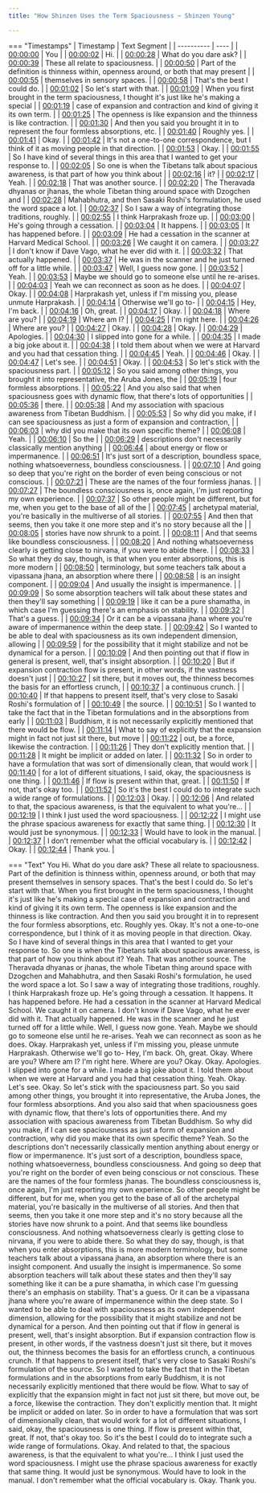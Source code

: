```yaml
---
title: "How Shinzen Uses the Term Spaciousness ~ Shinzen Young"

---
```

=== "Timestamps"
    | Timestamp | Text Segment |
    | ---------- | ----  |
    | [00:00:00](https://www.youtube.com/watch?v=T0aqdzceUnk&t=0) |  You |
    | [00:00:02](https://www.youtube.com/watch?v=T0aqdzceUnk&t=2) |  Hi. |
    | [00:00:28](https://www.youtube.com/watch?v=T0aqdzceUnk&t=28) |  What do you dare ask? |
    | [00:00:39](https://www.youtube.com/watch?v=T0aqdzceUnk&t=39) |  These all relate to spaciousness. |
    | [00:00:50](https://www.youtube.com/watch?v=T0aqdzceUnk&t=50) |  Part of the definition is thinness within, openness around, or both that may present |
    | [00:00:55](https://www.youtube.com/watch?v=T0aqdzceUnk&t=55) |  themselves in sensory spaces. |
    | [00:00:58](https://www.youtube.com/watch?v=T0aqdzceUnk&t=58) |  That's the best I could do. |
    | [00:01:02](https://www.youtube.com/watch?v=T0aqdzceUnk&t=62) |  So let's start with that. |
    | [00:01:09](https://www.youtube.com/watch?v=T0aqdzceUnk&t=69) |  When you first brought in the term spaciousness, I thought it's just like he's making a special |
    | [00:01:19](https://www.youtube.com/watch?v=T0aqdzceUnk&t=79) |  case of expansion and contraction and kind of giving it its own term. |
    | [00:01:25](https://www.youtube.com/watch?v=T0aqdzceUnk&t=85) |  The openness is like expansion and the thinness is like contraction. |
    | [00:01:30](https://www.youtube.com/watch?v=T0aqdzceUnk&t=90) |  And then you said you brought it in to represent the four formless absorptions, etc. |
    | [00:01:40](https://www.youtube.com/watch?v=T0aqdzceUnk&t=100) |  Roughly yes. |
    | [00:01:41](https://www.youtube.com/watch?v=T0aqdzceUnk&t=101) |  Okay. |
    | [00:01:42](https://www.youtube.com/watch?v=T0aqdzceUnk&t=102) |  It's not a one-to-one correspondence, but I think of it as moving people in that direction. |
    | [00:01:53](https://www.youtube.com/watch?v=T0aqdzceUnk&t=113) |  Okay. |
    | [00:01:55](https://www.youtube.com/watch?v=T0aqdzceUnk&t=115) |  So I have kind of several things in this area that I wanted to get your response to. |
    | [00:02:05](https://www.youtube.com/watch?v=T0aqdzceUnk&t=125) |  So one is when the Tibetans talk about spacious awareness, is that part of how you think about |
    | [00:02:16](https://www.youtube.com/watch?v=T0aqdzceUnk&t=136) |  it? |
    | [00:02:17](https://www.youtube.com/watch?v=T0aqdzceUnk&t=137) |  Yeah. |
    | [00:02:18](https://www.youtube.com/watch?v=T0aqdzceUnk&t=138) |  That was another source. |
    | [00:02:20](https://www.youtube.com/watch?v=T0aqdzceUnk&t=140) |  The Theravada dhyanas or jhanas, the whole Tibetan thing around space with Dzogchen and |
    | [00:02:28](https://www.youtube.com/watch?v=T0aqdzceUnk&t=148) |  Mahabhutra, and then Sasaki Roshi's formulation, he used the word space a lot. |
    | [00:02:37](https://www.youtube.com/watch?v=T0aqdzceUnk&t=157) |  So I saw a way of integrating those traditions, roughly. |
    | [00:02:55](https://www.youtube.com/watch?v=T0aqdzceUnk&t=175) |  I think Harprakash froze up. |
    | [00:03:00](https://www.youtube.com/watch?v=T0aqdzceUnk&t=180) |  He's going through a cessation. |
    | [00:03:04](https://www.youtube.com/watch?v=T0aqdzceUnk&t=184) |  It happens. |
    | [00:03:05](https://www.youtube.com/watch?v=T0aqdzceUnk&t=185) |  It has happened before. |
    | [00:03:09](https://www.youtube.com/watch?v=T0aqdzceUnk&t=189) |  He had a cessation in the scanner at Harvard Medical School. |
    | [00:03:26](https://www.youtube.com/watch?v=T0aqdzceUnk&t=206) |  We caught it on camera. |
    | [00:03:27](https://www.youtube.com/watch?v=T0aqdzceUnk&t=207) |  I don't know if Dave Vago, what he ever did with it. |
    | [00:03:32](https://www.youtube.com/watch?v=T0aqdzceUnk&t=212) |  That actually happened. |
    | [00:03:37](https://www.youtube.com/watch?v=T0aqdzceUnk&t=217) |  He was in the scanner and he just turned off for a little while. |
    | [00:03:47](https://www.youtube.com/watch?v=T0aqdzceUnk&t=227) |  Well, I guess now gone. |
    | [00:03:52](https://www.youtube.com/watch?v=T0aqdzceUnk&t=232) |  Yeah. |
    | [00:03:53](https://www.youtube.com/watch?v=T0aqdzceUnk&t=233) |  Maybe we should go to someone else until he re-arises. |
    | [00:04:03](https://www.youtube.com/watch?v=T0aqdzceUnk&t=243) |  Yeah we can reconnect as soon as he does. |
    | [00:04:07](https://www.youtube.com/watch?v=T0aqdzceUnk&t=247) |  Okay. |
    | [00:04:08](https://www.youtube.com/watch?v=T0aqdzceUnk&t=248) |  Harprakash yet, unless if I'm missing you, please unmute Harprakash. |
    | [00:04:14](https://www.youtube.com/watch?v=T0aqdzceUnk&t=254) |  Otherwise we'll go to- |
    | [00:04:15](https://www.youtube.com/watch?v=T0aqdzceUnk&t=255) |  Hey, I'm back. |
    | [00:04:16](https://www.youtube.com/watch?v=T0aqdzceUnk&t=256) |  Oh, great. |
    | [00:04:17](https://www.youtube.com/watch?v=T0aqdzceUnk&t=257) |  Okay. |
    | [00:04:18](https://www.youtube.com/watch?v=T0aqdzceUnk&t=258) |  Where are you? |
    | [00:04:19](https://www.youtube.com/watch?v=T0aqdzceUnk&t=259) |  Where am I? |
    | [00:04:25](https://www.youtube.com/watch?v=T0aqdzceUnk&t=265) |  I'm right here. |
    | [00:04:26](https://www.youtube.com/watch?v=T0aqdzceUnk&t=266) |  Where are you? |
    | [00:04:27](https://www.youtube.com/watch?v=T0aqdzceUnk&t=267) |  Okay. |
    | [00:04:28](https://www.youtube.com/watch?v=T0aqdzceUnk&t=268) |  Okay. |
    | [00:04:29](https://www.youtube.com/watch?v=T0aqdzceUnk&t=269) |  Apologies. |
    | [00:04:30](https://www.youtube.com/watch?v=T0aqdzceUnk&t=270) |  I slipped into gone for a while. |
    | [00:04:35](https://www.youtube.com/watch?v=T0aqdzceUnk&t=275) |  I made a big joke about it. |
    | [00:04:38](https://www.youtube.com/watch?v=T0aqdzceUnk&t=278) |  I told them about when we were at Harvard and you had that cessation thing. |
    | [00:04:45](https://www.youtube.com/watch?v=T0aqdzceUnk&t=285) |  Yeah. |
    | [00:04:46](https://www.youtube.com/watch?v=T0aqdzceUnk&t=286) |  Okay. |
    | [00:04:47](https://www.youtube.com/watch?v=T0aqdzceUnk&t=287) |  Let's see. |
    | [00:04:51](https://www.youtube.com/watch?v=T0aqdzceUnk&t=291) |  Okay. |
    | [00:04:53](https://www.youtube.com/watch?v=T0aqdzceUnk&t=293) |  So let's stick with the spaciousness part. |
    | [00:05:12](https://www.youtube.com/watch?v=T0aqdzceUnk&t=312) |  So you said among other things, you brought it into representative, the Aruba Jones, the |
    | [00:05:19](https://www.youtube.com/watch?v=T0aqdzceUnk&t=319) |  four formless absorptions. |
    | [00:05:22](https://www.youtube.com/watch?v=T0aqdzceUnk&t=322) |  And you also said that when spaciousness goes with dynamic flow, that there's lots of opportunities |
    | [00:05:36](https://www.youtube.com/watch?v=T0aqdzceUnk&t=336) |  there. |
    | [00:05:38](https://www.youtube.com/watch?v=T0aqdzceUnk&t=338) |  And my association with spacious awareness from Tibetan Buddhism. |
    | [00:05:53](https://www.youtube.com/watch?v=T0aqdzceUnk&t=353) |  So why did you make, if I can see spaciousness as just a form of expansion and contraction, |
    | [00:06:03](https://www.youtube.com/watch?v=T0aqdzceUnk&t=363) |  why did you make that its own specific theme? |
    | [00:06:08](https://www.youtube.com/watch?v=T0aqdzceUnk&t=368) |  Yeah. |
    | [00:06:10](https://www.youtube.com/watch?v=T0aqdzceUnk&t=370) |  So the |
    | [00:06:29](https://www.youtube.com/watch?v=T0aqdzceUnk&t=389) |  descriptions don't necessarily classically mention anything |
    | [00:06:44](https://www.youtube.com/watch?v=T0aqdzceUnk&t=404) |  about energy or flow or impermanence. |
    | [00:06:51](https://www.youtube.com/watch?v=T0aqdzceUnk&t=411) |  It's just sort of a description, boundless space, nothing whatsoeverness, boundless consciousness. |
    | [00:07:10](https://www.youtube.com/watch?v=T0aqdzceUnk&t=430) |  And going so deep that you're right on the border of even being conscious or not conscious. |
    | [00:07:21](https://www.youtube.com/watch?v=T0aqdzceUnk&t=441) |  These are the names of the four formless jhanas. |
    | [00:07:27](https://www.youtube.com/watch?v=T0aqdzceUnk&t=447) |  The boundless consciousness is, once again, I'm just reporting my own experience. |
    | [00:07:37](https://www.youtube.com/watch?v=T0aqdzceUnk&t=457) |  So other people might be different, but for me, when you get to the base of all of the |
    | [00:07:45](https://www.youtube.com/watch?v=T0aqdzceUnk&t=465) |  archetypal material, you're basically in the multiverse of all stories. |
    | [00:07:55](https://www.youtube.com/watch?v=T0aqdzceUnk&t=475) |  And then that seems, then you take it one more step and it's no story because all the |
    | [00:08:05](https://www.youtube.com/watch?v=T0aqdzceUnk&t=485) |  stories have now shrunk to a point. |
    | [00:08:11](https://www.youtube.com/watch?v=T0aqdzceUnk&t=491) |  And that seems like boundless consciousness. |
    | [00:08:20](https://www.youtube.com/watch?v=T0aqdzceUnk&t=500) |  And nothing whatsoeverness clearly is getting close to nirvana, if you were to abide there. |
    | [00:08:33](https://www.youtube.com/watch?v=T0aqdzceUnk&t=513) |  So what they do say, though, is that when you enter absorptions, this is more modern |
    | [00:08:50](https://www.youtube.com/watch?v=T0aqdzceUnk&t=530) |  terminology, but some teachers talk about a vipassana jhana, an absorption where there |
    | [00:08:58](https://www.youtube.com/watch?v=T0aqdzceUnk&t=538) |  is an insight component. |
    | [00:09:04](https://www.youtube.com/watch?v=T0aqdzceUnk&t=544) |  And usually the insight is impermanence. |
    | [00:09:09](https://www.youtube.com/watch?v=T0aqdzceUnk&t=549) |  So some absorption teachers will talk about these states and then they'll say something |
    | [00:09:19](https://www.youtube.com/watch?v=T0aqdzceUnk&t=559) |  like it can be a pure shamatha, in which case I'm guessing there's an emphasis on stability. |
    | [00:09:32](https://www.youtube.com/watch?v=T0aqdzceUnk&t=572) |  That's a guess. |
    | [00:09:34](https://www.youtube.com/watch?v=T0aqdzceUnk&t=574) |  Or it can be a vipassana jhana where you're aware of impermanence within the deep state. |
    | [00:09:42](https://www.youtube.com/watch?v=T0aqdzceUnk&t=582) |  So I wanted to be able to deal with spaciousness as its own independent dimension, allowing |
    | [00:09:59](https://www.youtube.com/watch?v=T0aqdzceUnk&t=599) |  for the possibility that it might stabilize and not be dynamical for a person. |
    | [00:10:09](https://www.youtube.com/watch?v=T0aqdzceUnk&t=609) |  And then pointing out that if flow in general is present, well, that's insight absorption. |
    | [00:10:20](https://www.youtube.com/watch?v=T0aqdzceUnk&t=620) |  But if expansion contraction flow is present, in other words, if the vastness doesn't just |
    | [00:10:27](https://www.youtube.com/watch?v=T0aqdzceUnk&t=627) |  sit there, but it moves out, the thinness becomes the basis for an effortless crunch, |
    | [00:10:37](https://www.youtube.com/watch?v=T0aqdzceUnk&t=637) |  a continuous crunch. |
    | [00:10:40](https://www.youtube.com/watch?v=T0aqdzceUnk&t=640) |  If that happens to present itself, that's very close to Sasaki Roshi's formulation of |
    | [00:10:49](https://www.youtube.com/watch?v=T0aqdzceUnk&t=649) |  the source. |
    | [00:10:51](https://www.youtube.com/watch?v=T0aqdzceUnk&t=651) |  So I wanted to take the fact that in the Tibetan formulations and in the absorptions from early |
    | [00:11:03](https://www.youtube.com/watch?v=T0aqdzceUnk&t=663) |  Buddhism, it is not necessarily explicitly mentioned that there would be flow. |
    | [00:11:14](https://www.youtube.com/watch?v=T0aqdzceUnk&t=674) |  What to say of explicitly that the expansion might in fact not just sit there, but move |
    | [00:11:22](https://www.youtube.com/watch?v=T0aqdzceUnk&t=682) |  out, be a force, likewise the contraction. |
    | [00:11:26](https://www.youtube.com/watch?v=T0aqdzceUnk&t=686) |  They don't explicitly mention that. |
    | [00:11:28](https://www.youtube.com/watch?v=T0aqdzceUnk&t=688) |  It might be implicit or added on later. |
    | [00:11:32](https://www.youtube.com/watch?v=T0aqdzceUnk&t=692) |  So in order to have a formulation that was sort of dimensionally clean, that would work |
    | [00:11:40](https://www.youtube.com/watch?v=T0aqdzceUnk&t=700) |  for a lot of different situations, I said, okay, the spaciousness is one thing. |
    | [00:11:46](https://www.youtube.com/watch?v=T0aqdzceUnk&t=706) |  If flow is present within that, great. |
    | [00:11:50](https://www.youtube.com/watch?v=T0aqdzceUnk&t=710) |  If not, that's okay too. |
    | [00:11:52](https://www.youtube.com/watch?v=T0aqdzceUnk&t=712) |  So it's the best I could do to integrate such a wide range of formulations. |
    | [00:12:03](https://www.youtube.com/watch?v=T0aqdzceUnk&t=723) |  Okay. |
    | [00:12:06](https://www.youtube.com/watch?v=T0aqdzceUnk&t=726) |  And related to that, the spacious awareness, is that the equivalent to what you're... |
    | [00:12:19](https://www.youtube.com/watch?v=T0aqdzceUnk&t=739) |  I think I just used the word spaciousness. |
    | [00:12:22](https://www.youtube.com/watch?v=T0aqdzceUnk&t=742) |  I might use the phrase spacious awareness for exactly that same thing. |
    | [00:12:30](https://www.youtube.com/watch?v=T0aqdzceUnk&t=750) |  It would just be synonymous. |
    | [00:12:33](https://www.youtube.com/watch?v=T0aqdzceUnk&t=753) |  Would have to look in the manual. |
    | [00:12:37](https://www.youtube.com/watch?v=T0aqdzceUnk&t=757) |  I don't remember what the official vocabulary is. |
    | [00:12:42](https://www.youtube.com/watch?v=T0aqdzceUnk&t=762) |  Okay. |
    | [00:12:44](https://www.youtube.com/watch?v=T0aqdzceUnk&t=764) |  Thank you. |

=== "Text"
     You Hi. What do you dare ask? These all relate to spaciousness. Part of the definition is thinness within, openness around, or both that may present themselves in sensory spaces. That's the best I could do. So let's start with that. When you first brought in the term spaciousness, I thought it's just like he's making a special case of expansion and contraction and kind of giving it its own term. The openness is like expansion and the thinness is like contraction. And then you said you brought it in to represent the four formless absorptions, etc. Roughly yes. Okay. It's not a one-to-one correspondence, but I think of it as moving people in that direction. Okay. So I have kind of several things in this area that I wanted to get your response to. So one is when the Tibetans talk about spacious awareness, is that part of how you think about it? Yeah. That was another source. The Theravada dhyanas or jhanas, the whole Tibetan thing around space with Dzogchen and Mahabhutra, and then Sasaki Roshi's formulation, he used the word space a lot. So I saw a way of integrating those traditions, roughly. I think Harprakash froze up. He's going through a cessation. It happens. It has happened before. He had a cessation in the scanner at Harvard Medical School. We caught it on camera. I don't know if Dave Vago, what he ever did with it. That actually happened. He was in the scanner and he just turned off for a little while. Well, I guess now gone. Yeah. Maybe we should go to someone else until he re-arises. Yeah we can reconnect as soon as he does. Okay. Harprakash yet, unless if I'm missing you, please unmute Harprakash. Otherwise we'll go to- Hey, I'm back. Oh, great. Okay. Where are you? Where am I? I'm right here. Where are you? Okay. Okay. Apologies. I slipped into gone for a while. I made a big joke about it. I told them about when we were at Harvard and you had that cessation thing. Yeah. Okay. Let's see. Okay. So let's stick with the spaciousness part. So you said among other things, you brought it into representative, the Aruba Jones, the four formless absorptions. And you also said that when spaciousness goes with dynamic flow, that there's lots of opportunities there. And my association with spacious awareness from Tibetan Buddhism. So why did you make, if I can see spaciousness as just a form of expansion and contraction, why did you make that its own specific theme? Yeah. So the descriptions don't necessarily classically mention anything about energy or flow or impermanence. It's just sort of a description, boundless space, nothing whatsoeverness, boundless consciousness. And going so deep that you're right on the border of even being conscious or not conscious. These are the names of the four formless jhanas. The boundless consciousness is, once again, I'm just reporting my own experience. So other people might be different, but for me, when you get to the base of all of the archetypal material, you're basically in the multiverse of all stories. And then that seems, then you take it one more step and it's no story because all the stories have now shrunk to a point. And that seems like boundless consciousness. And nothing whatsoeverness clearly is getting close to nirvana, if you were to abide there. So what they do say, though, is that when you enter absorptions, this is more modern terminology, but some teachers talk about a vipassana jhana, an absorption where there is an insight component. And usually the insight is impermanence. So some absorption teachers will talk about these states and then they'll say something like it can be a pure shamatha, in which case I'm guessing there's an emphasis on stability. That's a guess. Or it can be a vipassana jhana where you're aware of impermanence within the deep state. So I wanted to be able to deal with spaciousness as its own independent dimension, allowing for the possibility that it might stabilize and not be dynamical for a person. And then pointing out that if flow in general is present, well, that's insight absorption. But if expansion contraction flow is present, in other words, if the vastness doesn't just sit there, but it moves out, the thinness becomes the basis for an effortless crunch, a continuous crunch. If that happens to present itself, that's very close to Sasaki Roshi's formulation of the source. So I wanted to take the fact that in the Tibetan formulations and in the absorptions from early Buddhism, it is not necessarily explicitly mentioned that there would be flow. What to say of explicitly that the expansion might in fact not just sit there, but move out, be a force, likewise the contraction. They don't explicitly mention that. It might be implicit or added on later. So in order to have a formulation that was sort of dimensionally clean, that would work for a lot of different situations, I said, okay, the spaciousness is one thing. If flow is present within that, great. If not, that's okay too. So it's the best I could do to integrate such a wide range of formulations. Okay. And related to that, the spacious awareness, is that the equivalent to what you're... I think I just used the word spaciousness. I might use the phrase spacious awareness for exactly that same thing. It would just be synonymous. Would have to look in the manual. I don't remember what the official vocabulary is. Okay. Thank you.